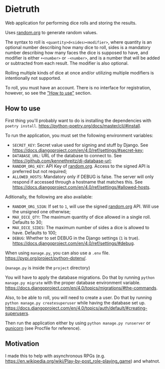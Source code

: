 # Dietruth

Web application for performing dice rolls and storing the results.

Uses [random.org](https://www.random.org/) to generate random values.

The syntax to roll is `<quantity>d<sides><modifier>`, where quantity is an optional number describing how many dice to roll, sides is a mandatory number describing how many faces the dice is supposed to have, and modifier is either `+<number>` or `-<number>`, and is a number that will be added or subtracted from each result. The modifier is also optional.

Rolling multiple kinds of dice at once and/or utilizing multiple modifiers is intentionally not supported.

To roll, you must have an account. There is no interface for registration, however, so see the ["How to use"](#how-to-use) section.

## How to use

First thing you'll probably want to do is installing the dependencies with `poetry install`. <https://python-poetry.org/docs/master/cli/#install>.

To run the application, you must set the following environment variables:
- `SECRET_KEY`: Secret value used for signing and stuff by Django. See <https://docs.djangoproject.com/en/4.0/ref/settings/#secret-key>;
- `DATABASE_URL`: URL of the database to connect to. See <https://github.com/kennethreitz/dj-database-url>;
- `RANDOM_ORG_KEY`: API Key of [random.org](https://www.random.org/). Access to the signed API is preferred but not required;
- `ALLOWED_HOSTS`: Mandatory only if DEBUG is false. The server will only respond if accessed through a hostname that matches this. See <https://docs.djangoproject.com/en/4.0/ref/settings/#allowed-hosts>.

Aditionally, the following are also available:
- `RANDOM_ORG_SIGN`: If set to `1`, will use the signed [random.org](https://www.random.org/) API. Will use the unsigned one otherwise;
- `MAX_DICE_QTY`: The maximum quantity of dice allowed in a single roll. Defaults to 30;
- `MAX_DICE_SIDES`: The maximum number of sides a dice is allowed to have. Defaults to 100;
- `DEBUG`: Whether to set DEBUG in the Django settings (`1` is true). <https://docs.djangoproject.com/en/4.0/ref/settings/#debug>.

When using `manage.py`, you can also use a `.env` file. <https://pypi.org/project/python-dotenv/>.

 (`manage.py` is inside the `project` directory)

You will have to apply the database migrations. Do that by running `python manage.py migrate` with the proper database environment variable. <https://docs.djangoproject.com/en/4.0/topics/migrations/#the-commands>.

Also, to be able to roll, you will need to create a user. Do that by running `python manage.py createsuperuser` while having the database set up. <https://docs.djangoproject.com/en/4.0/topics/auth/default/#creating-superusers>.
 
Then run the application either by using `python manage.py runserver` or [gunicorn](https://docs.gunicorn.org/en/latest/index.html) (see Procfile for reference).

## Motivation

I made this to help with asynchronous RPGs (e.g. <https://en.wikipedia.org/wiki/Play-by-post_role-playing_game>) and whatnot.
